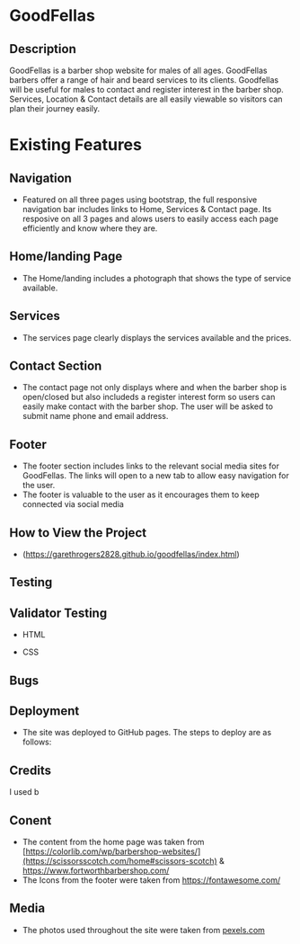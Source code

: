 ﻿# GoodFellas

## Description

GoodFellas is a barber shop website for males of all ages. GoodFellas barbers offer a range of hair and beard services to its clients. Goodfellas will be useful for males to contact and register interest in the barber shop. Services, Location & Contact details are all easily viewable so visitors can plan their journey easily. 

# Existing Features

## Navigation

- Featured on all three pages using bootstrap, the full responsive navigation bar includes links to Home, Services & Contact page. Its resposive on all 3 pages and alows users to easily access each page efficiently and know where they are. 


## Home/landing Page 

- The Home/landing includes a photograph that shows the type of service available.

## Services 

- The services page clearly displays the services available and the prices. 

## Contact Section

- The contact page not only displays where and when the barber shop is open/closed but also includeds a register interest form so users can easily make contact with the barber shop. The user will be asked to submit name phone and email address.

## Footer 

- The footer section includes links to the relevant social media sites for GoodFellas. The links will open to a new tab to allow easy navigation for the user.
- The footer is valuable to the user as it encourages them to keep connected via social media 

## How to View the Project
- (https://garethrogers2828.github.io/goodfellas/index.html)

## Testing

## Validator Testing

- HTML

- CSS

## Bugs

## Deployment

- The site was deployed to GitHub pages. The steps to deploy are as follows:


## Credits

I used b

## Conent 

- The content from the home page was taken from [https://colorlib.com/wp/barbershop-websites/](https://scissorsscotch.com/home#scissors-scotch) & https://www.fortworthbarbershop.com/
- The Icons from the footer were taken from https://fontawesome.com/ 

## Media 

- The photos used throughout the site were taken from [pexels.com ](https://www.pexels.com/)




